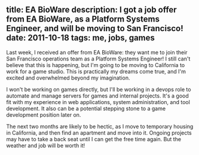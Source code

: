 title: EA BioWare
description: I got a job offer from EA BioWare, as a Platform Systems Engineer, and will be moving to San Francisco!
date: 2011-10-18
tags: me, jobs, games
---
Last week, I received an offer from EA BioWare:  they want me to join their San Francisco
operations team as a Platform Systems Engineer!  I still can't believe that this is happening,
but I'm going to be moving to California to work for a game studio.  This is practically my
dreams come true, and I'm excited and overwhelmed beyond my imagination.

I won't be working on games directly, but I'll be working in a devops role to automate and
manage servers for games and internal projects.  It's a good fit with my experience in web
applications, system administration, and tool development.  It also can be a potential
stepping stone to a game development position later on.

The next two months are likely to be hectic, as I move to temporary housing in California,
and then find an apartment and move into it.  Ongoing projects may have to take a back seat
until I can get the free time again.  But the weather and job will be worth it!
